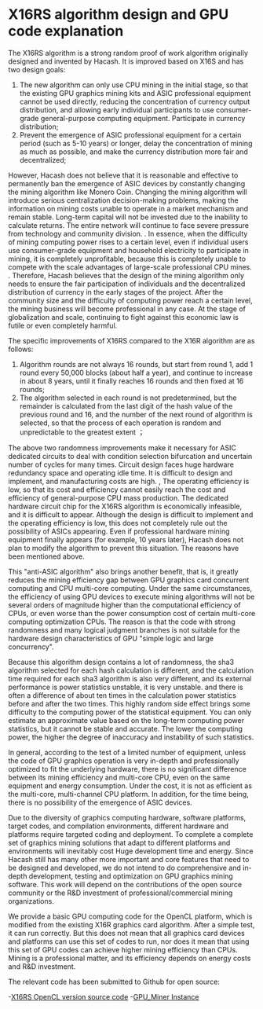 X16RS algorithm design and GPU code explanation
===


The X16RS algorithm is a strong random proof of work algorithm originally designed and invented by Hacash. It is improved based on X16S and has two design goals:

1. The new algorithm can only use CPU mining in the initial stage, so that the existing GPU graphics mining kits and ASIC professional equipment cannot be used directly, reducing the concentration of currency output distribution, and allowing early individual participants to use consumer-grade general-purpose computing equipment. Participate in currency distribution;
2. Prevent the emergence of ASIC professional equipment for a certain period (such as 5-10 years) or longer, delay the concentration of mining as much as possible, and make the currency distribution more fair and decentralized;

However, Hacash does not believe that it is reasonable and effective to permanently ban the emergence of ASIC devices by constantly changing the mining algorithm like Monero Coin. Changing the mining algorithm will introduce serious centralization decision-making problems, making the information on mining costs unable to operate in a market mechanism and remain stable. Long-term capital will not be invested due to the inability to calculate returns. The entire network will continue to face severe pressure from technology and community division. . In essence, when the difficulty of mining computing power rises to a certain level, even if individual users use consumer-grade equipment and household electricity to participate in mining, it is completely unprofitable, because this is completely unable to compete with the scale advantages of large-scale professional CPU mines. . Therefore, Hacash believes that the design of the mining algorithm only needs to ensure the fair participation of individuals and the decentralized distribution of currency in the early stages of the project. After the community size and the difficulty of computing power reach a certain level, the mining business will become professional in any case. At the stage of globalization and scale, continuing to fight against this economic law is futile or even completely harmful.

The specific improvements of X16RS compared to the X16R algorithm are as follows:

1. Algorithm rounds are not always 16 rounds, but start from round 1, add 1 round every 50,000 blocks (about half a year), and continue to increase in about 8 years, until it finally reaches 16 rounds and then fixed at 16 rounds;
2. The algorithm selected in each round is not predetermined, but the remainder is calculated from the last digit of the hash value of the previous round and 16, and the number of the next round of algorithm is selected, so that the process of each operation is random and unpredictable to the greatest extent ；

The above two randomness improvements make it necessary for ASIC dedicated circuits to deal with condition selection bifurcation and uncertain number of cycles for many times. Circuit design faces huge hardware redundancy space and operating idle time. It is difficult to design and implement, and manufacturing costs are high. , The operating efficiency is low, so that its cost and efficiency cannot easily reach the cost and efficiency of general-purpose CPU mass production. The dedicated hardware circuit chip for the X16RS algorithm is economically infeasible, and it is difficult to appear. Although the design is difficult to implement and the operating efficiency is low, this does not completely rule out the possibility of ASICs appearing. Even if professional hardware mining equipment finally appears (for example, 10 years later), Hacash does not plan to modify the algorithm to prevent this situation. The reasons have been mentioned above.

This "anti-ASIC algorithm" also brings another benefit, that is, it greatly reduces the mining efficiency gap between GPU graphics card concurrent computing and CPU multi-core computing. Under the same circumstances, the efficiency of using GPU devices to execute mining algorithms will not be several orders of magnitude higher than the computational efficiency of CPUs, or even worse than the power consumption cost of certain multi-core computing optimization CPUs. The reason is that the code with strong randomness and many logical judgment branches is not suitable for the hardware design characteristics of GPU "simple logic and large concurrency".

Because this algorithm design contains a lot of randomness, the sha3 algorithm selected for each hash calculation is different, and the calculation time required for each sha3 algorithm is also very different, and its external performance is power statistics unstable, it is very unstable. and there is often a difference of about ten times in the calculation power statistics before and after the two times. This highly random side effect brings some difficulty to the computing power of the statistical equipment. You can only estimate an approximate value based on the long-term computing power statistics, but it cannot be stable and accurate. The lower the computing power, the higher the degree of inaccuracy and instability of such statistics.

In general, according to the test of a limited number of equipment, unless the code of GPU graphics operation is very in-depth and professionally optimized to fit the underlying hardware, there is no significant difference between its mining efficiency and multi-core CPU, even on the same equipment and energy consumption. Under the cost, it is not as efficient as the multi-core, multi-channel CPU platform. In addition, for the time being, there is no possibility of the emergence of ASIC devices.

Due to the diversity of graphics computing hardware, software platforms, target codes, and compilation environments, different hardware and platforms require targeted coding and deployment. To complete a complete set of graphics mining solutions that adapt to different platforms and environments will inevitably cost Huge development time and energy. Since Hacash still has many other more important and core features that need to be designed and developed, we do not intend to do comprehensive and in-depth development, testing and optimization on GPU graphics mining software. This work will depend on the contributions of the open source community or the R&D investment of professional/commercial mining organizations.

We provide a basic GPU computing code for the OpenCL platform, which is modified from the existing X16R graphics card algorithm. After a simple test, it can run correctly. But this does not mean that all graphics card devices and platforms can use this set of codes to run, nor does it mean that using this set of GPU codes can achieve higher mining efficiency than CPUs. Mining is a professional matter, and its efficiency depends on energy costs and R&D investment.

The relevant code has been submitted to Github for open source:

-[X16RS OpenCL version source code](https://github.com/hacash/x16rs/tree/master/opencl)
-[GPU_Miner Instance](https://github.com/hacash/x16rs/blob/master/opencl/worker/gpuminer.go)